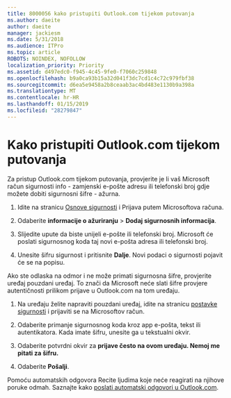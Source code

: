 ```yaml
---
title: 8000056 kako pristupiti Outlook.com tijekom putovanja
ms.author: daeite
author: daeite
manager: jackiesm
ms.date: 5/31/2018
ms.audience: ITPro
ms.topic: article
ROBOTS: NOINDEX, NOFOLLOW
localization_priority: Priority
ms.assetid: d497edc0-f945-4c45-9fe0-f7060c259848
ms.openlocfilehash: b9a0ca93b15a32d041f3dc7cd1c4c72c979fbf38
ms.sourcegitcommit: d6ea5e9458a2b8ceaab3ac4bd483e1130b9a398a
ms.translationtype: MT
ms.contentlocale: hr-HR
ms.lasthandoff: 01/15/2019
ms.locfileid: "28279847"
---
```

# <a name="how-to-access-outlookcom-while-traveling"></a>Kako pristupiti Outlook.com tijekom putovanja

Za pristup Outlook.com tijekom putovanja, provjerite je li vaš Microsoft račun sigurnosti info - zamjenski e-pošte adresu ili telefonski broj gdje možete dobiti sigurnosni šifre - ažurna.
  
1. Idite na stranicu [Osnove sigurnosti](https://go.microsoft.com/fwlink/p/?linkid=842325) i Prijava putem Microsoftova računa. 
    
2. Odaberite **informacije o ažuriranju** \> **Dodaj sigurnosnih informacija**. 
    
3. Slijedite upute da biste unijeli e-pošte ili telefonski broj. Microsoft će poslati sigurnosnog koda taj novi e-pošta adresa ili telefonski broj.
    
4. Unesite šifru sigurnost i pritisnite **Dalje**. Novi podaci o sigurnosti pojavit će se na popisu. 
    
Ako ste odlaska na odmor i ne može primati sigurnosna šifre, provjerite uređaj pouzdani uređaj. To znači da Microsoft neće slati šifre provjere autentičnosti prilikom prijave u Outlook.com na tom uređaju.
  
1. Na uređaju želite napraviti pouzdani uređaj, idite na stranicu [postavke sigurnosti](https://go.microsoft.com/fwlink/p/?linkid=2002000&amp;clcid=0x409) i prijaviti se na Microsoftov račun. 
    
2. Odaberite primanje sigurnosnog koda kroz app e-pošta, tekst ili autentikatora. Kada imate šifru, unesite ga u tekstualni okvir.
    
3. Odaberite potvrdni okvir za **prijave često na ovom uređaju. Nemoj me pitati za šifru.**
    
4. Odaberite **Pošalji**. 
    
Pomoću automatskih odgovora Recite ljudima koje neće reagirati na njihove poruke odmah. Saznajte kako [poslati automatski odgovori u Outlook.com](https://go.microsoft.com/fwlink/p/?linkid=2002100&amp;clcid=0x409).
  


